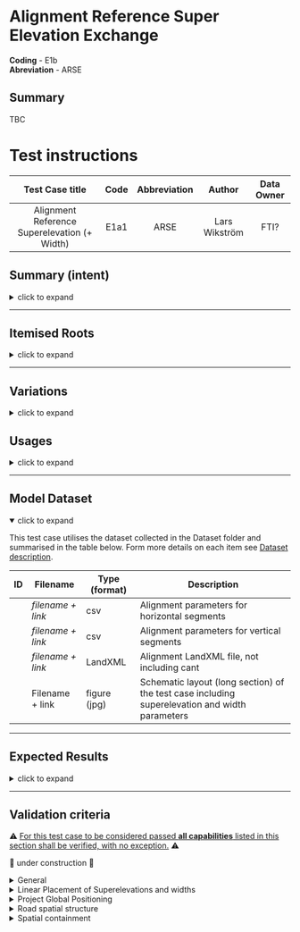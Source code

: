 # Alignment Reference Super Elevation Exchange

**Coding** - E1b   
**Abreviation** - ARSE

## Summary
TBC
# Test instructions


|       Test Case title     | Code | Abbreviation | Author | Data Owner |
|:-------------------------:|:----:|:------------:|:------:| :---------:|
|  Alignment Reference Superelevation (+ Width) | E1a1 | ARSE | Lars Wikström | FTI? |

## Summary (intent)

<details><summary>click to expand</summary> 

This test case uses road alignments and IfcAnnotation predefined types to specify superelevation and width design parameters along the alignment to test the following capabilities:
- Project Global Positioning
- Simple Road spatial structure
- Road alignment
- Linear placement along alignment
- Properties of objects

The business context for the test is provided by a ?km portion of road, including: 2 alignments. 

### Test instructions (**high-level**, <ins>**not necessarily in this order**</ins>)

1. Model project breakdown structure (spatial structure)
1. Model alignment(s)
1. Geo-reference model
1. Model annotations including linear placement along alignment
1. Model properties of annotations
1. Assign objects to project breakdown

</details>

---

## Itemised Roots

<details><summary>click to expand</summary> 

The Test instruction addresses the import and export of the following IFC Entities & Concept Templates:

<details><summary>IFC Entities</summary> 

  - IfcProject
  - IfcSite
  - IfcRoad
  - IfcFacilityPart
  - IfcAnnotation

  - IfcRelContainedInSpatialStructure
  - IfcRelDefinesByProperty
  - IfcRelNests

  - IfcAlignment
  - IfcAlignmentHorizontal
  - IfcAlignmentVertical
  - IfcAlignmentSegment
  - IfcAlignmentHorizontalSegment
  - IfcAlignmentVerticalSegment

  - IfcContext

  - IfcPropertySet
  - IfcPropertySingleValue
  - IfcPropertyEnumeratedValue

  - ... (to be continued)

</details>

<details><summary>Concept Templates</summary> 

  - Object Composition
     - Alignment Decomposition
     - Spatial Decomposition
  - Object definition
     - Property Sets for Objects
     - Property Sets for Types
  - Product Shape
     - Product Geometric Representation
       - Alignment Geometry
         - Alignment Geometry Gradient
     - Product placement
       - Product Linear Placement
       - Product Local Placement
  - Project Context
     - Project Global Positioning
     - Project Representation Context
     - Project Units
       </details>

</details>

---

## Variations

<details><summary>click to expand</summary>

The Following occurrence variations need to be checked and certified in relation to the targeted entities and concept templates:

- Entity_01 - *description of variation*
- Entity_02 - *description of variation*

</details>

## Usages

<details><summary>click to expand</summary> 

The following itemised restrictions and constraints shall be placed on IFC Entities & Concept Templates:

:construction: under construction :construction:

- IfcSomething
    - *Constraint*

The Test case requires the following additional checks related to Model Geometry:

- *Correspondence between the business-logic and the geometry parts for all segments*
- *Tangential continuity of alignemnt segments. Tolerance of ... millimetres*
- ... (to be continued)

</details>

---

## Model Dataset

<details open><summary>click to expand</summary> 

This test case utilises the dataset collected in the Dataset folder and summarised in the table below. Form more details on each item see [Dataset description](Dataset/README.md).

| ID   | Filename          | Type (format) | Description                                                  |
| ---- | ----------------- | ------------- | ------------------------------------------------------------ |
|      | *filename + link* | csv           | Alignment parameters for horizontal segments                 |
|      | *filename + link* | csv           | Alignment parameters for vertical segments                   |
|      | *filename + link* | LandXML       | Alignment LandXML file, not including cant                   |
|      | Filename + link   | figure (jpg)  | Schematic layout (long section) of the test case including superelevation and width parameters |


</details>

---

## Expected Results

<details><summary>click to expand</summary> 

Considering the aim of this test, the expected results are:

:construction: under construction :construction:

1. N. 1 IFC file containing the information as requested
2. Screen-shot of ...

</details>

---

## Validation criteria
:warning: <ins>For this test case to be considered passed **all capabilities** listed in this section shall be verified, with no exception.</ins> :warning:

:construction: under construction :construction:

<details><summary>General</summary>

:construction: under construction :construction:

- All the concept templates must be correctly used
- At least 1 instance of each entity listed in [Itemised Roots](#Itemised-Roots) is present in the file

</details>

<details><summary>Linear Placement of Superelevations and widths</summary> 


For the **Linear placement of superelevations and widths** capability, the test is considered passed if **all** the following validation criteria are satisfied.

| **ID** | **CRITERIA**                             | **VALUE** | **COMMENT**                                                  |
| ------ | ---------------------------------------- | --------- | ------------------------------------------------------------ |
|        | Nr of superelevation annotations in file | 3         | The superelevations shall be represented as IfcAnnotation with PredefinedType=.SUPERELEVATIONEVENT. |
|        | Nr of width annotations in file          | 3         | The superelevations shall be represented as IfcAnnotation with PredefinedType=.WIDTHEVENT. |
|        | Placement of superelevation              | xxx       |                                                              |
|        | Placement of width                       | xxx       |                                                              |

NOTES:
-	Xxx

<details><summary> Properties for superelevation and width </summary>

Planning 3 instances of each annotation type...

| Id   | Entity        | Entity Type         | PropertySet Name    | Property Name            | Property Value Type         | List Of Values | IfcSimpleProperty subtype  |
| ---- | ------------- | ------------------- | ------------------- | ------------------------ | --------------------------- | -------------- | -------------------------- |
| 1    | IfcAnnotation | SUPERELEVATIONEVENT | Pset_Superelevation | Side                     | IfcLabel                    | xxx            | IfcPropertyEnumeratedValue |
| 1    | IfcAnnotation | SUPERELEVATIONEVENT | Pset_Superelevation | Superelevation           | IfcRatioMeasure             | xxx            | IfcPropertySingleValue     |
| 1    | IfcAnnotation | SUPERELEVATIONEVENT | Pset_Superelevation | TransitionSuperelevation | IfcLabel                    | xxx            | IfcPropertyEnumeratedValue |
| 2    | IfcAnnotation | WIDTHEVENT          | Pset_Width          | Side                     | IfcLabel                    | yyy            | IfcPropertyEnumeratedValue |
| 2    | IfcAnnotation | WIDTHEVENT          | Pset_Width          | NominalWidth             | IfcNonNegativeLengthMeasure | yyy            | IfcPropertySingleValue     |
| 2    | IfcAnnotation | WIDTHEVENT          | Pset_Width          | TransitionWidth          | IfcLabel                    | yyy            | IfcPropertyEnumeratedValue |
|      |               |                     |                     |                          |                             |                |                            |

</details>

</details>

<details><summary>Project Global Positioning</summary>

| **ID** | **CRITERIA**                                                 | **VALUE** / **COMMENT** |
| ------ | ------------------------------------------------------------ | ----------------------- |
|        | The project geometric context shall be associated with an IfcMapConversion with the TargetCRS set to an IfcProjectedCRS. Attributes for these specified below. | 0                       |

| Entity           | Attribute        | Value                                    |
| ---------------- | ---------------- | ---------------------------------------- |
| IfcMapConversion | SourceCRS        | Project geometric context                |
| IfcMapConversion | TargetCRS        | Reference to IfcProjectedCRS (See below) |
| IfcMapConversion | Eastings         | xxx                                      |
| IfcMapConversion | Northings        | xxx                                      |
| IfcMapConversion | OrthogonalHeight | xxx                                      |
| IfcMapConversion | XAxisAbscissa    | xxx                                      |
| IfcMapConversion | XAxisOrdinate    | xxx                                      |
| IfcMapConversion | Scale            | xxx                                      |
| IfcMapConversion | ScaleY           | xxx                                      |
| IfcMapConversion | ScaleZ           | xxx                                      |
| IfcProjectedCRS  | Name             | yyy                                      |
| IfcProjectedCRS  | Description      | yyy                                      |
| IfcProjectedCRS  | GeodeticDatum    | yyy                                      |
| IfcProjectedCRS  | VerticalDatum    | yyy                                      |
| IfcProjectedCRS  | MapProjection    | yyy                                      |
| IfcProjectedCRS  | MapZone          | yyy                                      |
| IfcProjectedCRS  | MapUnit          | yyy                                      |

</details>

<details><summary>Road spatial structure</summary>


:construction: under construction :construction:

- **Concept Template**: Spatial Decomposition
- **Usage** (if existing): NA

| Parent Element | Parent Element Type | Minimum | Maximum | Child Element | Child Element Type |
| -------------- | ------------------- | ------- | ------- | ------------- | ------------------ |
| IfcSite        |                     | 1       | 1       | IfcRoad       |                    |
| IfcRoad        |                     |         |         |               |                    |

</details>

<details><summary>Spatial containment</summary>

:construction: under construction :construction:

- **Concept Template**: Spatial Containment
- **Usage** (if existing): NA

| Spatial Element | Spatial Element Type | Minimum | Maximum | Element       | Element Type        |
| --------------- | -------------------- | ------- | ------- | ------------- | ------------------- |
| IfcSite         |                      | 1       | 1       | IfcAlignment  |                     |
| IfcRoad         |                      | 3       | 3       | IfcAnnotation | SUPERELEVATIONEVENT |
| IfcRoad         |                      | 3       | 3       | IfcAnnotation | WIDTHEVENT          |

</details>
